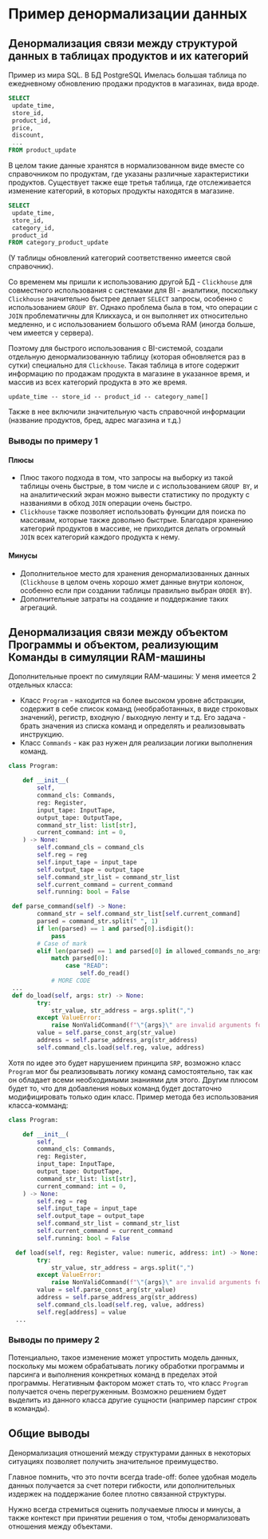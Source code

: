 # Пример денормализации данных

## Денормализация связи между структурой данных в таблицах продуктов и их категорий

Пример из мира SQL.
В БД PostgreSQL Имелась большая таблица по ежедневному обновлению продажи продуктов в магазинах, вида вроде.

```SQL
SELECT
 update_time,
 store_id,
 product_id,
 price,
 discount,
 ...
FROM product_update
```

В целом такие данные хранятся в нормализованном виде вместе со справочником по продуктам, где указаны различные характеристики продуктов.
Существует также еще третья таблица, где отслеживается изменение категорий, в которых продукты находятся в магазине.

```SQL
SELECT
 update_time,
 store_id,
 category_id,
 product_id
FROM category_product_update
```

(У таблицы обновлений категорий соответственно имеется свой справочник).

Со временем мы пришли к использованию другой БД - `Clickhouse` для совместного использования с системами для BI - аналитики, поскольку `Clickhouse` значительно быстрее делает `SELECT` запросы, особенно с использованием `GROUP BY`.
Однако проблема была в том, что операции с `JOIN` проблематичны для Кликхауса, и он выполняет их относительно медленно, и с использованием большого объема RAM (иногда больше, чем имеется у сервера).

Поэтому для быстрого использования с BI-системой, создали отдельную денормализованную таблицу (которая обновляется раз в сутки) специально для `Clickhouse`.
Такая таблица в итоге содержит информацию по продажам продукта в магазине в указанное время, и массив из всех категорий продукта в это же время.

```update_time -- store_id -- product_id -- category_name[]```

Также в нее включили значительную часть справочной информации (название продуктов, бред, адрес магазина и т.д.)

### Выводы по примеру 1

#### Плюсы

- Плюс такого подхода в том, что запросы на выборку из такой таблицы очень быстрые, в том числе и с использованием `GROUP BY`, и на аналитический экран можно вывести статистику по продукту с названиями в обход `JOIN` операции очень быстро.
- `Clickhouse` также позволяет использовать функции для поиска по массивам, которые также довольно быстрые. Благодаря хранению категорий продуктов в массиве, не приходится делать огромный `JOIN` всех категорий каждого продукта к нему.

#### Минусы

- Дополнительное место для хранения денормализованных данных (`Clickhouse` в целом очень хорошо жмет данные внутри колонок, особенно если при создании таблицы правильно выбран `ORDER BY`).
- Дополнительные затраты на создание и поддержание таких агрегаций.

## Денормализация связи между объектом Программы и объектом, реализующим Команды в симуляции RAM-машины

Дополнительные проект по симуляции RAM-машины:
У меня имеется 2 отдельных класса:

- Класс `Program` - находится на более высоком уровне абстракции, содержит в себе список команд (необработанных, в виде строковых значений), регистр, входную / выходную ленту и т.д. Его задача - брать значения из списка команд и определять и реализовывать инструкцию.
- Класс `Commands` - как раз нужен для реализации логики выполнения команд.

```python
class Program:

    def __init__(
        self,
        command_cls: Commands,
        reg: Register,
        input_tape: InputTape,
        output_tape: OutputTape,
        command_str_list: list[str],
        current_command: int = 0,
    ) -> None:
        self.command_cls = command_cls
        self.reg = reg
        self.input_tape = input_tape
        self.output_tape = output_tape
        self.command_str_list = command_str_list
        self.current_command = current_command
        self.running: bool = False

 def parse_command(self) -> None:
        command_str = self.command_str_list[self.current_command]
        parsed = command_str.split(" ", 1)
        if len(parsed) == 1 and parsed[0].isdigit():
            pass
        # Case of mark
        elif len(parsed) == 1 and parsed[0] in allowed_commands_no_args:
            match parsed[0]:
                case "READ":
                    self.do_read()
            # MORE CODE
 ...
 def do_load(self, args: str) -> None:
        try:
            str_value, str_address = args.split(",")
        except ValueError:
            raise NonValidCommand(f"\"{args}\" are invalid arguments for LOAD")
        value = self.parse_const_arg(str_value)
        address = self.parse_address_arg(str_address)
        self.command_cls.load(self.reg, value, address)
```

Хотя по идее это будет нарушением принципа `SRP`, возможно класс `Program` мог бы реализовывать логику команд самостоятельно, так как он обладает всеми необходимыми знаниями для этого.
Другим плюсом будет то, что для добавления новых команд будет достаточно модифицировать только один класс.
Пример метода без использования класса-комманд:

```python
class Program:

    def __init__(
        self,
        command_cls: Commands,
        reg: Register,
        input_tape: InputTape,
        output_tape: OutputTape,
        command_str_list: list[str],
        current_command: int = 0,
    ) -> None:
        self.reg = reg
        self.input_tape = input_tape
        self.output_tape = output_tape
        self.command_str_list = command_str_list
        self.current_command = current_command
        self.running: bool = False

  def load(self, reg: Register, value: numeric, address: int) -> None:
        try:
            str_value, str_address = args.split(",")
        except ValueError:
            raise NonValidCommand(f"\"{args}\" are invalid arguments for LOAD")
        value = self.parse_const_arg(str_value)
        address = self.parse_address_arg(str_address)
        self.command_cls.load(self.reg, value, address)
        self.reg[address] = value
  ...
```

### Выводы по примеру 2

Потенциально, такое изменение может упростить модель данных, поскольку мы можем обрабатывать логику обработки программы и парсинга и выполнения конкретных команд в пределах этой программы.
Негативным фактором может стать то, что класс `Program` получается очень перегруженным. Возможно решением будет выделить из данного класса другие сущности (например парсинг строк в команды).

## Общие выводы

Денормализация отношений между структурами данных в некоторых ситуациях позволяет получить значительное преимущество.

Главное помнить, что это почти всегда trade-off: более удобная модель данных получается за счет потери гибкости, или дополнительных издержек на поддержание более плотно связанной структуры.

Нужно всегда стремиться оценить получаемые плюсы и минусы, а также контекст при принятии решения о том, чтобы денормализовать отношения между объектами.

